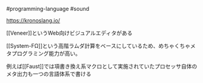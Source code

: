 #programming-language #sound 

https://kronoslang.io/

[[Veneer]]というWeb向けビジュアルエディタがある

[[System-FΩ]]という高階ラムダ計算をベースにしているため、めちゃくちゃメタプログラミング能力が高い。

例えば[[Faust]]では項書き換え系マクロとして実施されていたプロセッサ自体のメタ出力も一つの言語体系で書ける

